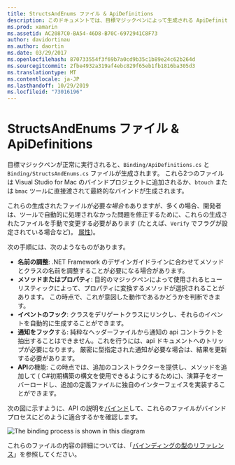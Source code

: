 ```yaml
---
title: StructsAndEnums ファイル & ApiDefinitions
description: このドキュメントでは、目標マジックペンによって生成される ApiDefinitions.cs ファイルと StructsAndEnums.cs ファイルについて説明します。 これらのファイルは、からのC#目的 C コードにアクセスするために使用されます。
ms.prod: xamarin
ms.assetid: AC2087C0-BA54-46D8-B70C-6972941C8F73
author: davidortinau
ms.author: daortin
ms.date: 03/29/2017
ms.openlocfilehash: 870733554f3f69b7a0cd9b35c1b89e24c62b264d
ms.sourcegitcommit: 2fbe4932a319af4ebc829f65eb1fb1816ba305d3
ms.translationtype: MT
ms.contentlocale: ja-JP
ms.lasthandoff: 10/29/2019
ms.locfileid: "73016196"
---
```

# <a name="apidefinitions--structsandenums-files"></a>StructsAndEnums ファイル & ApiDefinitions

目標マジックペンが正常に実行されると、`Binding/ApiDefinitions.cs` と `Binding/StructsAndEnums.cs` ファイルが生成されます。
これら2つのファイルは Visual Studio for Mac のバインドプロジェクトに追加されるか、`btouch` または `bmac` ツールに直接渡されて最終的なバインドが生成されます。

これらの生成されたファイルが必要*な場合も*ありますが、多くの場合、開発者は、ツールで自動的に処理されなかった問題を修正するために、これらの生成されたファイルを手動で変更する必要があります (たとえば、`Verify` でフラグが設定されている場合など)。 [属性](~/cross-platform/macios/binding/objective-sharpie/platform/verify.md))。

次の手順には、次のようなものがあります。

- **名前の調整**: .NET Framework のデザインガイドラインに合わせてメソッドとクラスの名前を調整することが必要になる場合があります。
- **メソッドまたはプロパティ**: 目的のマジックペンによって使用されるヒューリスティックによって、プロパティに変換するメソッドが選択されることがあります。 この時点で、これが意図した動作であるかどうかを判断できます。
- **イベントのフック**: クラスをデリゲートクラスにリンクし、それらのイベントを自動的に生成することができます。
- **通知をフック**する: 純粋なヘッダーファイルから通知の api コントラクトを抽出することはできません。これを行うには、api ドキュメントへのトリップが必要になります。 厳密に型指定された通知が必要な場合は、結果を更新する必要があります。
- **API**の機能: この時点では、追加のコンストラクターを提供し、メソッドを追加して ( C#初期構築の構文を使用できるようにするために)、演算子をオーバーロードし、追加の定義ファイルに独自のインターフェイスを実装することができます。

次の図に示すように、API の説明を[バインド](~/cross-platform/macios/binding/objective-c-libraries.md)して、これらのファイルがバインドプロセスにどのように適合するかを確認します。

![](apidefinitions-structsandenums-images/binding-flowchart.png "The binding process is shown in this diagram")

これらのファイルの内容の詳細については、「[バインディングの型のリファレンス](~/cross-platform/macios/binding/binding-types-reference.md)」を参照してください。
